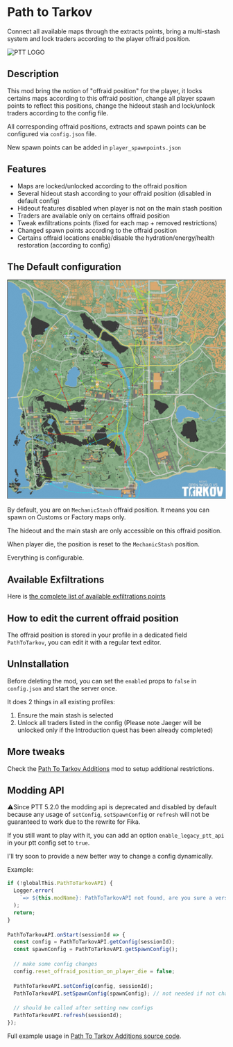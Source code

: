 # Path to Tarkov

Connect all available maps through the extracts points, bring a multi-stash system and lock traders according to the player offraid position.

![PTT LOGO](./LOGO.jpg)

## Description

This mod bring the notion of "offraid position" for the player, it locks certains maps according to this offraid position, change all player spawn points to reflect this positions, change the hideout stash and lock/unlock traders according to the config file.

All corresponding offraid positions, extracts and spawn points can be configured via `config.json` file.

New spawn points can be added in `player_spawnpoints.json`

## Features

- Maps are locked/unlocked according to the offraid position
- Several hideout stash according to your offraid position (disabled in default config)
- Hideout features disabled when player is not on the main stash position
- Traders are available only on certains offraid position
- Tweak exfiltrations points (fixed for each map + removed restrictions)
- Changed spawn points according to the offraid position
- Certains offraid locations enable/disable the hydration/energy/health restoration (according to config)

## The Default configuration

![PathToTarkov config image](./configs/Default/TarkovMapV2.jpg)

By default, you are on `MechanicStash` offraid position. It means you can spawn on Customs or Factory maps only.

The hideout and the main stash are only accessible on this offraid position.

When player die, the position is reset to the `MechanicStash` position.

Everything is configurable.

## Available Exfiltrations

Here is [the complete list of available exfiltrations points](./ALL_EXFILS.md)

## How to edit the current offraid position

The offraid position is stored in your profile in a dedicated field `PathToTarkov`, you can edit it with a regular text editor.

## UnInstallation

Before deleting the mod, you can set the `enabled` props to `false` in `config.json` and start the server once.

It does 2 things in all existing profiles:

1. Ensure the main stash is selected
2. Unlock all traders listed in the config (Please note Jaeger will be unlocked only if the Introduction quest has been already completed)

## More tweaks

Check the [Path To Tarkov Additions](https://github.com/guillaumearm/PathToTarkovAdditions) mod to setup additional restrictions.

## Modding API

⚠️Since PTT 5.2.0 the modding api is deprecated and disabled by default because any usage of `setConfig`, `setSpawnConfig` or `refresh` will not be guaranteed to work due to the rewrite for Fika.

If you still want to play with it, you can add an option `enable_legacy_ptt_api` in your ptt config set to `true`.

I'll try soon to provide a new better way to change a config dynamically.

Example:

```js
if (!globalThis.PathToTarkovAPI) {
  Logger.error(
    `=> ${this.modName}: PathToTarkovAPI not found, are you sure a version of PathToTarkov >= 2.5.0 is installed ?`,
  );
  return;
}

PathToTarkovAPI.onStart(sessionId => {
  const config = PathToTarkovAPI.getConfig(sessionId);
  const spawnConfig = PathToTarkovAPI.getSpawnConfig();

  // make some config changes
  config.reset_offraid_position_on_player_die = false;

  PathToTarkovAPI.setConfig(config, sessionId);
  PathToTarkovAPI.setSpawnConfig(spawnConfig); // not needed if not changed, it's just for the example

  // should be called after setting new configs
  PathToTarkovAPI.refresh(sessionId);
});
```

Full example usage in [Path To Tarkov Additions source code](https://github.com/guillaumearm/PathToTarkovAdditions/blob/master/package.js).
